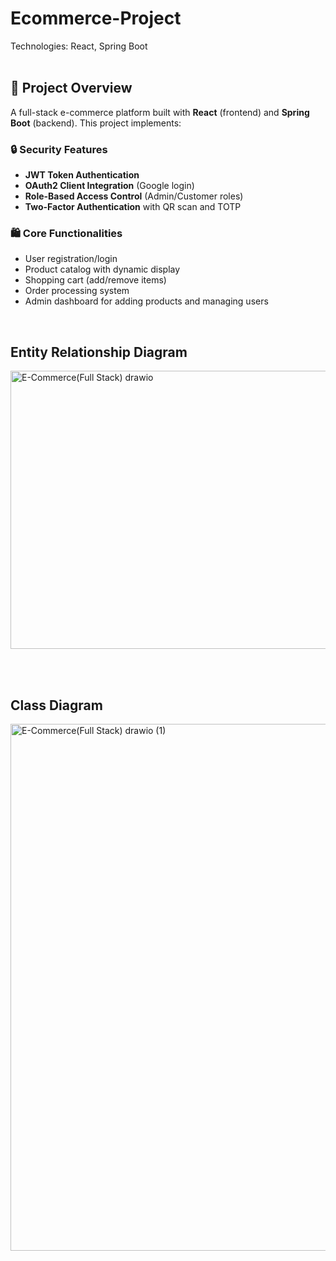 # Ecommerce-Project
Technologies: React, Spring Boot
<br><br>

## 📌 Project Overview  
A full-stack e-commerce platform built with **React** (frontend) and **Spring Boot** (backend). This project implements:  

### 🔒 Security Features  
- **JWT Token Authentication**  
- **OAuth2 Client Integration** (Google login)  
- **Role-Based Access Control** (Admin/Customer roles)  
- **Two-Factor Authentication** with QR scan and TOTP  

### 🛍️ Core Functionalities  
- User registration/login  
- Product catalog with dynamic display  
- Shopping cart (add/remove items)  
- Order processing system  
- Admin dashboard for adding products and managing users  
<br>

## Entity Relationship Diagram 

<img width="671" height="445" alt="E-Commerce(Full Stack) drawio" src="https://github.com/user-attachments/assets/9fc14936-e988-460e-948d-bb5453ef99f6" />

<br><br>

## Class Diagram

<img width="695" height="843" alt="E-Commerce(Full Stack) drawio (1)" src="https://github.com/user-attachments/assets/914ce850-308b-490a-a491-a91b3f63cac2" />


<br><br>

